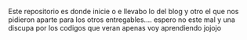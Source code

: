 Este repositorio es donde inicie o e llevabo lo del blog y otro el que nos pidieron aparte para los otros entregables.... espero no este mal y una discupa por los codigos que veran apenas voy aprendiendo jojojo
